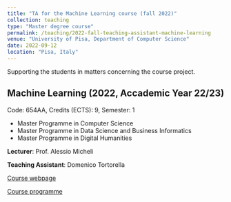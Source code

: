 ```yaml
---
title: "TA for the Machine Learning course (fall 2022)"
collection: teaching
type: "Master degree course"
permalink: /teaching/2022-fall-teaching-assistant-machine-learning
venue: "University of Pisa, Department of Computer Science"
date: 2022-09-12
location: "Pisa, Italy"
---
```


Supporting the students in matters concerning the course project.


## Machine Learning (2022, Accademic Year 22/23)

Code: 654AA, Credits (ECTS): 9, Semester: 1
- Master Programme in Computer Science
- Master Programme in Data Science and Business Informatics
- Master Programme in Digital Humanities

**Lecturer**: Prof. Alessio Micheli

**Teaching Assistant**: Domenico Tortorella

[Course webpage](https://elearning.di.unipi.it/course/view.php?id=302)

[Course programme](https://esami.unipi.it/esami2/programma.php?c=54800)
